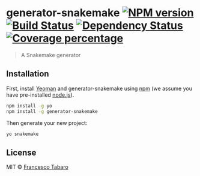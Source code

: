 # generator-snakemake [![NPM version][npm-image]][npm-url] [![Build Status][travis-image]][travis-url] [![Dependency Status][daviddm-image]][daviddm-url] [![Coverage percentage][coveralls-image]][coveralls-url]
> A Snakemake generator

## Installation

First, install [Yeoman](http://yeoman.io) and generator-snakemake using [npm](https://www.npmjs.com/) (we assume you have pre-installed [node.js](https://nodejs.org/)).

```bash
npm install -g yo
npm install -g generator-snakemake
```

Then generate your new project:

```bash
yo snakemake
```

## License

MIT © [Francesco Tabaro]()


[npm-image]: https://badge.fury.io/js/generator-snakemake.svg
[npm-url]: https://npmjs.org/package/generator-snakemake
[travis-image]: https://travis-ci.com/ftabaro/generator-snakemake.svg?branch=master
[travis-url]: https://travis-ci.com/ftabaro/generator-snakemake
[daviddm-image]: https://david-dm.org/ftabaro/generator-snakemake.svg?theme=shields.io
[daviddm-url]: https://david-dm.org/ftabaro/generator-snakemake
[coveralls-image]: https://coveralls.io/repos/ftabaro/generator-snakemake/badge.svg
[coveralls-url]: https://coveralls.io/r/ftabaro/generator-snakemake
